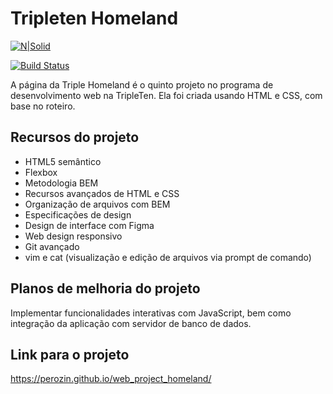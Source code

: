 # Tripleten Homeland

[![N|Solid](https://cldup.com/dTxpPi9lDf.thumb.png)](https://nodesource.com/products/nsolid)

[![Build Status](https://travis-ci.org/joemccann/dillinger.svg?branch=master)](https://travis-ci.org/joemccann/dillinger)

A página da Triple Homeland é o quinto projeto no programa de desenvolvimento web na TripleTen. Ela foi criada usando HTML e CSS, com base no roteiro.

## Recursos do projeto

- HTML5 semântico
- Flexbox
- Metodologia BEM
- Recursos avançados de HTML e CSS
- Organização de arquivos com BEM
- Especificações de design
- Design de interface com Figma
- Web design responsivo
- Git avançado
- vim e cat (visualização e edição de arquivos via prompt de comando)

## Planos de melhoria do projeto

Implementar funcionalidades interativas com JavaScript, bem como integração da aplicação com servidor de banco de dados.

## Link para o projeto 

https://perozin.github.io/web_project_homeland/


